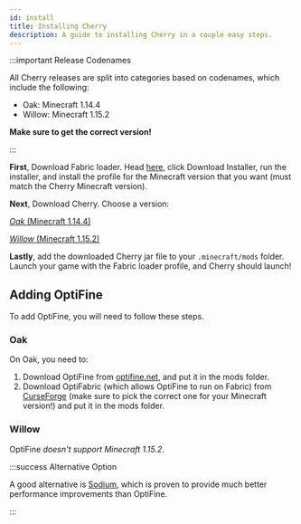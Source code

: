 ```yaml
---
id: install
title: Installing Cherry
description: A guide to installing Cherry in a couple easy steps.
---
```


:::important Release Codenames

All Cherry releases are split into categories based on codenames, which include the following:

- Oak: Minecraft 1.14.4
- Willow: Minecraft 1.15.2

**Make sure to get the correct version!**

:::

**First**, Download Fabric loader. Head [here](https://fabricmc.net/use), click Download Installer, run the installer, and install the profile for the Minecraft version that you want (must match the Cherry Minecraft version).

**Next**, Download Cherry. Choose a version:

[*Oak* (Minecraft 1.14.4)](https://github.com/RDIL/Cherry/releases/download/1.1.0/CherryClient-Oak-1.1.0.jar)

[*Willow* (Minecraft 1.15.2)](https://github.com/RDIL/Cherry/releases/download/1.1.0/CherryClient-Willow-1.1.0.jar)

**Lastly**, add the downloaded Cherry jar file to your `.minecraft/mods` folder. Launch your game with the Fabric loader profile, and Cherry should launch!

## Adding OptiFine

To add OptiFine, you will need to follow these steps.

### Oak

On Oak, you need to:

1. Download OptiFine from [optifine.net](https://optifine.net), and put it in the mods folder.
1. Download OptiFabric (which allows OptiFine to run on Fabric) from [CurseForge](https://www.curseforge.com/minecraft/mc-mods/optifabric) (make sure to pick the correct one for your Minecraft version!) and put it in the mods folder.

### Willow

OptiFine *doesn't support Minecraft 1.15.2*.

:::success Alternative Option

A good alternative is [Sodium](https://github.com/jellysquid3/sodium-fabric), which is proven to provide much better performance improvements than OptiFine.

:::
